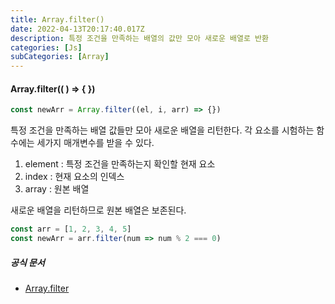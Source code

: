 ```yaml
---
title: Array.filter()
date: 2022-04-13T20:17:40.017Z
description: 특정 조건을 만족하는 배열의 값만 모아 새로운 배열로 반환
categories: [Js]
subCategories: [Array]
---
```


<h4 class="title">Array.filter(( ) => { })</h4>

```jsx
const newArr = Array.filter((el, i, arr) => {})
```

특정 조건을 만족하는 배열 값들만 모아 새로운 배열을 리턴한다.
각 요소를 시험하는 함수에는 세가지 매개변수를 받을 수 있다.

1. element : 특정 조건을 만족하는지 확인할 현재 요소
2. index : 현재 요소의 인덱스
3. array : 원본 배열

새로운 배열을 리턴하므로 원본 배열은 보존된다.

```jsx
const arr = [1, 2, 3, 4, 5]
const newArr = arr.filter(num => num % 2 === 0)
```

<h5 class="title">공식 문서</h5>

- <a href="https://developer.mozilla.org/ko/docs/Web/JavaScript/Reference/Global_Objects/Array/filter" target="_blank">Array.filter</a>
